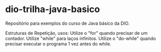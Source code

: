 # dio-trilha-java-basico
Repositório para exemplos do curso  de Java básico da DIO.

Estruturas de Repetição, usos:
Utilize o "for" quando precisar de um contador.
Utilize "while" para laços infinitos.
Utilize o "do-while" quando precisar executar o programa 1 vez antes do while.
